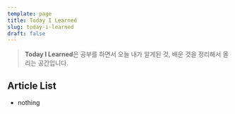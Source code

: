 ```yaml
---
template: page
title: Today I Learned
slug: today-i-learned
draft: false
---
```

> **Today I Learned**은 공부를 하면서 오늘 내가 알게된 것, 배운 것을 정리해서 올리는 공간입니다.

## Article List

* nothing